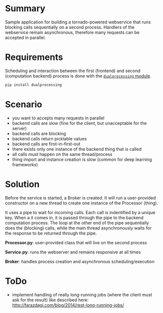 # Summary
Sample application for building a tornado-powered webservice that runs blocking calls sequentially on a second process. Handlers of the webservice remain asynchronous, therefore many requests can be accepted in parallel.

# Requirements
Scheduling and interaction between the first (frontend) and second (computation backend) process is done with the [`dualprocessing` module](https://github.com/michaelosthege/dualprocessing).

```bash
pip install dualprocessing
```

# Scenario
+ you want to accepts many requests in parallel
+ backend calls are slow (fine for the client, but unacceptable for the server)
+ backend calls are blocking
+ backend calls return picklable values
+ backend calls are first-in-first-out
+ there exists only one instance of the backend thing that is called
+ all calls must happen on the same thread/process
+ thing import and instance creation is slow (common for deep learning frameworks)

# Solution
Before the service is started, a Broker is created. It will run a user-provided constructor on a new thread to create one instance of the Processor (thing).

It uses a pipe to wait for incoming calls.
Each call is indentified by a unique key. When a it comes in, it is passed through the pipe to the backend computation process. The loop at the other end of the pipe sequentially does the (blocking) calls, while the main thread asynchronously waits for the response to be returned through the pipe.

**Processor.py**: user-provided class that will live on the second process

**Service.py**: runs the webserver and remains responsive at all times

**Broker**: handles process creation and asynchronous scheduling/execution

# ToDo
+ implement handling of really long-running jobs (where the client must ask for the result) like described here: http://farazdagi.com/blog/2014/rest-long-running-jobs/